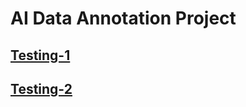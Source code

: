 # AI Data Annotation Project

## [Testing-1](http://ilkaysen18.github.io/ai-data-annotation/testing-1)

## [Testing-2](http://ilkaysen18.github.io/ai-data-annotation/testing-2)
